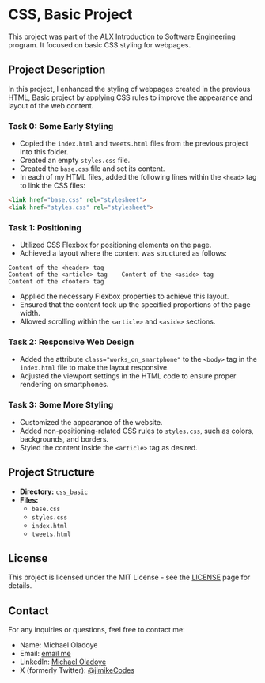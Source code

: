 # CSS, Basic Project

This project was part of the ALX Introduction to Software Engineering program. It focused on basic CSS styling for webpages.

## Project Description

In this project, I enhanced the styling of webpages created in the previous HTML, Basic project by applying CSS rules to improve the appearance and layout of the web content.

### Task 0: Some Early Styling

- Copied the `index.html` and `tweets.html` files from the previous project into this folder.
- Created an empty `styles.css` file.
- Created the `base.css` file and set its content.
- In each of my HTML files, added the following lines within the `<head>` tag to link the CSS files:

```html
<link href="base.css" rel="stylesheet">
<link href="styles.css" rel="stylesheet">
```

### Task 1: Positioning

- Utilized CSS Flexbox for positioning elements on the page.
- Achieved a layout where the content was structured as follows:

```
Content of the <header> tag
Content of the <article> tag    Content of the <aside> tag
Content of the <footer> tag
```

- Applied the necessary Flexbox properties to achieve this layout.
- Ensured that the content took up the specified proportions of the page width.
- Allowed scrolling within the `<article>` and `<aside>` sections.

### Task 2: Responsive Web Design

- Added the attribute `class="works_on_smartphone"` to the `<body>` tag in the `index.html` file to make the layout responsive.
- Adjusted the viewport settings in the HTML code to ensure proper rendering on smartphones.

### Task 3: Some More Styling

- Customized the appearance of the website.
- Added non-positioning-related CSS rules to `styles.css`, such as colors, backgrounds, and borders.
- Styled the content inside the `<article>` tag as desired.

## Project Structure

- **Directory:** `css_basic`
- **Files:**
  - `base.css`
  - `styles.css`
  - `index.html`
  - `tweets.html`

## License
This project is licensed under the MIT License - see the [LICENSE](https://mit-license.org/) page for details.

## Contact

For any inquiries or questions, feel free to contact me:

- Name: Michael Oladoye
- Email: [email me](mailto:oladoyemike@gmail.com)
- LinkedIn: [Michael Oladoye](https://www.linkedin.com/in/jimike/)
- X (formerly Twitter): [@jimikeCodes](https://twitter.com/jimikeCodes)
